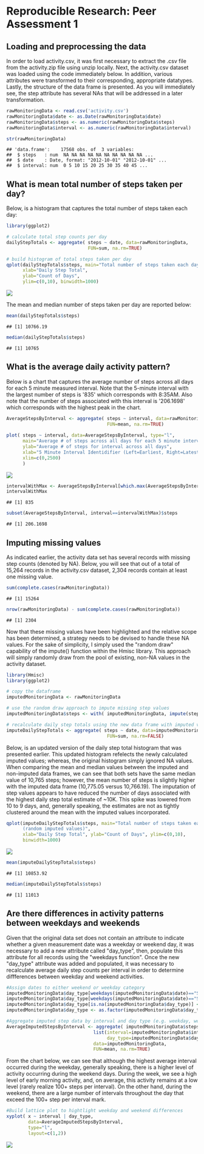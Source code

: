 # Reproducible Research: Peer Assessment 1


## Loading and preprocessing the data

In order to load activity.csv, it was first necessary to extract the .csv file
from the activity.zip file using unzip locally.  Next, the activity.csv dataset
was loaded using the code immediately below.  In addition, various attributes 
were transformed to their corresponding, appropriate datatypes.  Lastly,
the structure of the data frame is presented.  As you will immediately see,
the step attribute has several NAs that will be addressed in a later
transformation.


```r
rawMonitoringData <- read.csv('activity.csv')
rawMonitoringData$date <- as.Date(rawMonitoringData$date)
rawMonitoringData$steps <- as.numeric(rawMonitoringData$steps)
rawMonitoringData$interval <- as.numeric(rawMonitoringData$interval)

str(rawMonitoringData)
```

```
## 'data.frame':	17568 obs. of  3 variables:
##  $ steps   : num  NA NA NA NA NA NA NA NA NA NA ...
##  $ date    : Date, format: "2012-10-01" "2012-10-01" ...
##  $ interval: num  0 5 10 15 20 25 30 35 40 45 ...
```

## What is mean total number of steps taken per day?

Below, is a histogram that captures the total number of steps taken each day:


```r
library(ggplot2)

# calculate total step counts per day
dailyStepTotals <- aggregate( steps ~ date, data=rawMonitoringData,
                              FUN=sum, na.rm=TRUE)

# build histogram of total steps taken per day
qplot(dailyStepTotals$steps, main="Total number of steps taken each day", 
      xlab="Daily Step Total", 
      ylab="Count of Days",
      ylim=c(0,10), binwidth=1000)
```

![](./PA1_template_files/figure-html/plot_total_steps_per_day-1.png) 

The mean and median number of steps taken per day are reported below:

```r
mean(dailyStepTotals$steps)
```

```
## [1] 10766.19
```

```r
median(dailyStepTotals$steps)
```

```
## [1] 10765
```

## What is the average daily activity pattern?

Below is a chart that captures the average number of steps across all days
for each 5 minute measured interval.  Note that the 5-minute interval with
the largest number of steps is '835' which corresponds with 8:35AM.  Also note
that the number of steps associated with this interval is '206.1698' which
corresponds with the highest peak in the chart.


```r
AverageStepsByInterval <- aggregate( steps ~ interval, data=rawMonitoringData,
                                     FUN=mean, na.rm=TRUE)
                                     
plot( steps ~ interval, data=AverageStepsByInterval, type="l",
      main="Average # of steps across all days for each 5 minute interval",
      ylab="Average # of steps for interval across all days",
      xlab="5 Minute Interval Identidifier (Left=Earliest, Right=Latest)",
      xlim=c(0,2500)
      )
```

![](./PA1_template_files/figure-html/avg_steps_by_interval-1.png) 

```r
intervalWithMax <- AverageStepsByInterval[which.max(AverageStepsByInterval$steps),]$interval
intervalWithMax
```

```
## [1] 835
```

```r
subset(AverageStepsByInterval, interval==intervalWithMax)$steps
```

```
## [1] 206.1698
```


## Imputing missing values

<!--
 Calculate and report total # of missing values in dataset (Tot# NA rows)
 -->
 As indicated earlier, the activity data set has several records with missing
 step counts (denoted by NA).  Below, you will see that out of a total 
 of 15,264 records in the activity.csv dataset, 2,304 records contain at least
 one missing value.


```r
sum(complete.cases(rawMonitoringData))
```

```
## [1] 15264
```

```r
nrow(rawMonitoringData) - sum(complete.cases(rawMonitoringData))
```

```
## [1] 2304
```

<!--
 Devise a strategy for filling in all of the missing values in the dataset. The strategy does not need to be     sophisticated. For example, you could use the mean/median for that day, or the mean for that 5-minute interval,   etc.
 -->

Now that these missing values have been highlighted and the relative scope has
been determined, a strategy needs to be devised to handle these NA values.
For the sake of simplicity, I simply used the "random draw" capability of the
impute() function within the Hmisc library.  This approach will simply randomly
draw from the pool of existing, non-NA values in the activity dataset.


```r
library(Hmisc)
library(ggplot2)

# copy the dataframe
imputedMonitoringData <- rawMonitoringData

# use the random draw approach to impute missing step values
imputedMonitoringData$steps <- with( imputedMonitoringData, impute(steps,"random") )

# recalculate daily step totals using the new data frame with imputed values.
imputeDailyStepTotals <- aggregate( steps ~ date, data=imputedMonitoringData,
                                     FUN=sum, na.rm=FALSE)
```

Below, is an updated version of the daily step total histogram that was 
presented earlier.  This updated histogram refelects the newly calculated 
imputed values; whereas, the original histogram simply ignored NA values.
When comparing the mean and median values between the imputed and non-imputed
data frames, we can see that both sets have the same median value of 10,765 steps;
however, the mean number of steps is slightly higher with the imputed data frame
(10,775.05 versus 10,766.19).  The imputation of step values appears to have
reduced the number of days associated with the highest daily step total estimate
of ~10K.  This spike was lowered from 10 to 9 days, and, generally speaking, 
the estimates are not as tightly clustered around the mean with the imputed
values incorporated.


```r
qplot(imputeDailyStepTotals$steps, main="Total number of steps taken each day
      (random imputed values)", 
      xlab="Daily Step Total", ylab="Count of Days", ylim=c(0,10), 
      binwidth=1000)
```

![](./PA1_template_files/figure-html/unnamed-chunk-3-1.png) 

```r
mean(imputeDailyStepTotals$steps)
```

```
## [1] 10853.92
```

```r
median(imputeDailyStepTotals$steps)
```

```
## [1] 11013
```

## Are there differences in activity patterns between weekdays and weekends

Given that the original data set does not contain an attribute to indicate
whether a given measurement date was a weekday or weekend day, it was necessary
to add a new attribute called "day_type", then, populate this attribute for
all records using the "weekdays function".  Once the new "day_type" attribute
was added and populated, it was necessary to recalculate average daily
step counts per interval in order to determine diffferences between weekday
and weekend activities.


```r
#Assign dates to either weekend or weekday category
imputedMonitoringData$day_type[weekdays(imputedMonitoringData$date)=="Saturday"] <- "weekend"
imputedMonitoringData$day_type[weekdays(imputedMonitoringData$date)=="Sunday"] <- "weekend"
imputedMonitoringData$day_type[is.na(imputedMonitoringData$day_type)] <- "weekday"
imputedMonitoringData$day_type <- as.factor(imputedMonitoringData$day_type)

#Aggregate imputed step data by interval and day type (e.g. weekday, weekend)
AverageImputedStepsByInterval <- aggregate( imputedMonitoringData$steps,
                                list(interval=imputedMonitoringData$interval,
                                     day_type=imputedMonitoringData$day_type), 
                                data=imputedMonitoringData,
                                FUN=mean, na.rm=TRUE)
```

From the chart below, we can see that although the highest average interval
occurred during the weekday, generally speaking, there is a higher level of
activity occurring during the weekend days.  During the week, we see a 
high level of early morning activity, and, on average, this activity remains
at a low level (rarely realize 100+ steps per interval).  On the other hand, 
during the weekend, there are a large number of intervals throughout the day
that exceed the 100+ step per interval mark.

```r
#Build lattice plot to hightlight weekday and weekend differences
xyplot( x ~ interval | day_type, 
        data=AverageImputedStepsByInterval,
        type="l",
        layout=c(1,2))
```

![](./PA1_template_files/figure-html/unnamed-chunk-4-1.png) 




